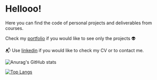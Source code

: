 # Hellooo! 

Here you can find the code of personal projects and deliverables from courses. 

Check my [portfolio](https://alejandraberbesi.github.io/) if you would like to see only the projects :alien:	

:mailbox_with_mail:	Use [linkedin](https://www.linkedin.com/in/alejandra-berbesi-becerra/) if you would like to check my CV or to contact me.

![Anurag's GitHub stats](https://github-readme-stats.vercel.app/api?username=alejandraberbesi&hide=stars,issues,contribs&count_private=true&show_icons=true&theme=outrun&include_all_commits=true&hide_rank=true)

[![Top Langs](https://github-readme-stats.vercel.app/api/top-langs/?username=alejandraberbesi&layout=compact&hide=jupyter%20notebook&theme=outrun)](https://github.com/anuraghazra/github-readme-stats)


